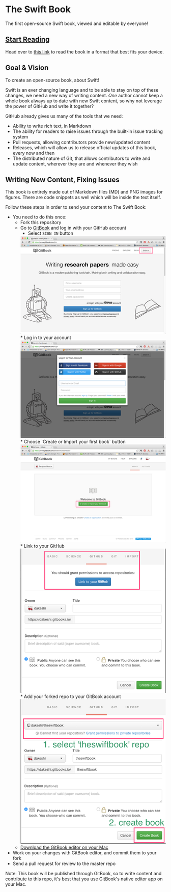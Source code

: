 # The Swift Book
The first open-source Swift book, viewed and editable by everyone!

## [Start Reading](https://www.gitbook.com/book/crowdsourcebooks/theswiftbook/details)
Head over to [this link](https://www.gitbook.com/book/crowdsourcebooks/theswiftbook/details) to read the book in a format that best fits your device.

## Goal & Vision
To create an open-source book, about Swift!

Swift is an ever changing language and to be able to stay on top of these changes, we need a new way of writing content. *One* author cannot keep a whole book always up to date with new Swift content, so why not leverage the power of GitHub and write it together?

GitHub already gives us many of the tools that we need:

-   Ability to write rich text, in Markdown
-   The ability for readers to raise issues through the built-in issue tracking system
-   Pull requests, allowing contributors provide new/updated content
-   Releases, which will allow us to release official updates of this book, every now and then
-   The distributed nature of Git, that allows contributors to write and update content, wherever they are and whenever they wish

## Writing New Content, Fixing Issues
This book is entirely made out of Markdown files (MD) and PNG images for figures. There are code snippets as well which will be inside the text itself.

Follow these steps in order to send your content to The Swift Book:
* You need to do this once:
  * Fork this repository
  * Go to [GitBook](https://www.gitbook.com) and log in with your GitHub account
    * Select `SIGN IN` button
    <img src="/images/gitbook_sign_in_annotated.png" alt="gitbook_sign_in_annotated" style="width: 500px;">
    * Log in to your account
    <img src="/images/gitbook_log_in.png" alt="gitbook_log_in" style="width: 500px;">
    * Choose `Create or Import your first book` button
    <img src="/images/gitbook_create_new_book_annotated.png" alt="gitbook_create_new_book_annotated" style="width: 500px;">     
    * Link to your GitHub  
    <img src="/images/gitbook_link_to_github_annotated.png" alt="gitbook_link_to_github_annotated" style="width: 500px;">
    * Add your forked repo to your GitBook account
    <img src="/images/gitbook_select_repository_annotated.png" alt="gitbook_select_repository_annotated" style="width: 500px;">
  * [Download the GitBook editor on your Mac](https://www.gitbook.com/editor)
* Work on your changes with GitBook editor, and commit them to your fork
* Send a pull request for review to the master repo

Note: This book will be published through GitBook, so to write content and contribute to this repo, it's best that you use GitBook's native editor app on your Mac.
